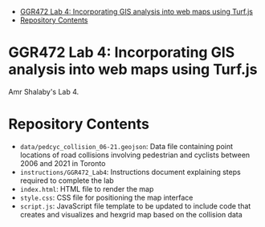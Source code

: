 <!-- TOC -->
* [GGR472 Lab 4: Incorporating GIS analysis into web maps using Turf.js](#ggr472-lab-4-incorporating-gis-analysis-into-web-maps-using-turfjs)
* [Repository Contents](#repository-contents)
<!-- TOC -->

# GGR472 Lab 4: Incorporating GIS analysis into web maps using Turf.js
 
Amr Shalaby's Lab 4.

# Repository Contents
- `data/pedcyc_collision_06-21.geojson`: Data file containing point locations of road collisions involving pedestrian and cyclists between 2006 and 2021 in Toronto 
- `instructions/GGR472_Lab4`: Instructions document explaining steps required to complete the lab
- `index.html`: HTML file to render the map
- `style.css`: CSS file for positioning the map interface
- `script.js`: JavaScript file template to be updated to include code that creates and visualizes and hexgrid map based on the collision data
